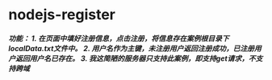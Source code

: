 # nodejs-register
##### 功能：   1. 在页面中填好注册信息，点击注册，将信息存在案例根目录下localData.txt文件中。  2. 用户名作为主键，未注册用户返回注册成功，已注册用户返回用户名已存在。  3. 我这简陋的服务器只支持此案例，即支持get请求，不支持跨域
